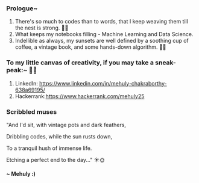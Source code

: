 ### Prologue~

1. There's so much to codes than to words, that I keep weaving them till the nest is strong. 🍃🍃
2. What keeps my notebooks filling - Machine Learning and Data Science. 
3. Indellible as always, my sunsets are well defined by a soothing cup of coffee, a vintage book, and some hands-down algorithm. 🌻🌻

### To my little canvas of creativity, if you may take a sneak-peak:~ 🌸🌸
1. LinkedIn: https://www.linkedin.com/in/mehuly-chakraborthy-638a69195/ 
2. Hackerrank:https://www.hackerrank.com/mehuly25

### Scribbled muses

"And I'd sit, with vintage pots and dark feathers,

 Dribbling codes, while the sun rusts down,
 
 To a tranquil hush of immense life.
 
 Etching a perfect end to the day..." ☀🌞



#### ~ Mehuly :)
